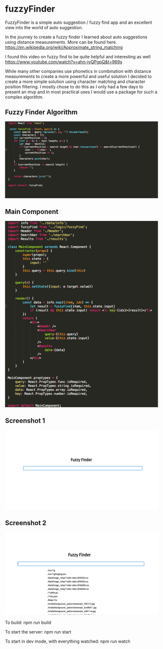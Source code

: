 # fuzzyFinder

FuzzyFinder is a simple auto suggestion / fuzzy find app and an excellent view into the world of auto suggestion. 

In the journey to create a fuzzy finder I learned about auto suggestions using distance measurements. More can be found here.
https://en.wikipedia.org/wiki/Approximate_string_matching

I found this video on fuzzy find to be quite helpful and interesting as well 
https://www.youtube.com/watch?v=ahn-iyQPgpQ&t=969s

While many other companies use phonetics in combination with distance measurements to create a more powerful and useful solution I decided to create a more simple solution using character matching and character position filtering. I mostly chose to do this as I only had a few days to present an mvp and in most practical uses I would use a package for such a complex algorithm. 

## Fuzzy Finder Algorithm 
<img src="./fuzzyCode.png">

## Main Component 
<img src="./fuzzyCode2.png">

## Screenshot 1
<img src="./fuzzyMain.png">

## Screenshot 2
<img src="./fuzzyDemo2.png">











To build: npm run build

To start the server: npm run start

To start in dev mode, with everything watched: npm run watch
